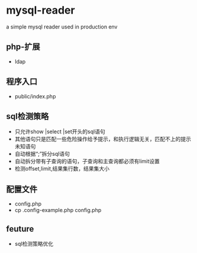 # mysql-reader
a simple mysql reader used in production env


## php-扩展 
- ldap
## 程序入口 
- public/index.php
## sql检测策略
- 只允许show |select |set开头的sql语句
- 其他语句只是匹配一些危险操作给予提示，和执行逻辑无关，匹配不上的提示未知语句
- 自动根据“;”拆分sql语句
- 自动拆分带有子查询的语句，子查询和主查询都必须有limit设置
- 检测offset,limit,结果集行数，结果集大小
## 配置文件
- config.php
- cp .config-example.php config.php
## feuture
- sql检测策略优化


